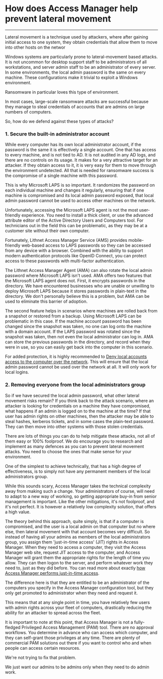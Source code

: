 # How does Access Manager help prevent lateral movement

***

Lateral movement is a technique used by attackers, where after gaining initial access to one system, they obtain credentials that allow them to move into other hosts on the networ

Windows systems are particularly prone to lateral-movement based attacks. It is not uncommon for desktop support staff to be administrators of all workstations, and server admin staff to be an administrator of every server. In some environments, the local admin password is the same on every machine. These configurations make it trivial to exploit a Windows environment.

Ransomware in particular loves this type of environment.

In most cases, large-scale ransomware attacks are successful because they manage to steal credentials of accounts that are admins on large numbers of computers.

So, how do we defend against these types of attacks?

### 1. Secure the built-in administrator account

While every computer has its own local administrator account, if the password is the same it is effectively a single account. One that has access to every machine, and is not tied to AD. It is not audited in any AD logs, and there are no controls on its usage. It makes for a very attractive target for an attacker. If they obtain access to it, it is very easy for them to move through the environment undetected. All that is needed for ransomware success is the compromise of a single machine with this password.

This is why Microsoft LAPS is so important. It randomizes the password on each individual machine and changes it regularly, ensuring that if one machine is compromised and its local admin password exposed, that local admin password cannot be used to access other machines on the network.

Unfortunately, accessing the Microsoft LAPS agent is not the most user-friendly experience. You need to install a thick client, or use the advanced attribute editor of the Active Directory Users and Computers tool. For technicians out in the field this can be problematic, as they may be at a customer site without their own computer.

Fortunately, Lithnet Access Manager Service (AMS) provides mobile-friendly web-based access to LAPS passwords so they can be accessed from any device with a browser. Combined with the ability to support modern authentication protocols like OpenID Connect, you can protect access to these passwords with multi-factor authentication.

The Lithnet Access Manager Agent (AMA) can also rotate the local admin password where Microsoft LAPS isn't used. AMA offers two features that the Microsoft LAPS agent does not. First, it encrypts passwords in the directory. We have encountered businesses who are unable or unwilling to deploy Microsoft LAPS because it stores passwords in plain-text in the directory. We don't personally believe this is a problem, but AMA can be used to eliminate this barrier of adoption.

The second feature helps in scenarios where machines are rolled back from a snapshot or restored from a backup. Using Microsoft LAPS can be problematic in this case. If the machine account password has been changed since the snapshot was taken, no one can log onto the machine with a domain account. If the LAPS password was rotated since the snapshot was taken, then not even the local administrator can log in. AMA can store the previous passwords in the directory, and record when they were in use, so you can easily get back into the computer in this scenario.

For added protection, it is highly recommended to [Deny local accounts access to the computer over the network](https://support.microsoft.com/en-au/help/4488256/how-to-block-remote-use-of-local-accounts-in-windows). This will ensure that the local admin password cannot be used over the network at all. It will only work for local logins.

### 2. Removing everyone from the local administrators group

So if we have secured the local admin password, what other lateral movement risks remain? If you think back to the attack scenario, where an attacker is looking for credentials on a machine they have compromised, what happens if an admin is logged on to the machine at the time? If that user has admin rights on other machines, then the attacker may be able to steal hashes, kerberos tickets, and in some cases the plain-text password. They can then move into other systems with those stolen credentials.

There are lots of things you can do to help mitigate these attacks, not all of them easy or 100% foolproof. We do encourage you to research and implement as many defences as you can to prevent lateral movement attacks. You need to choose the ones that make sense for your environment.

One of the simplest to achieve technically, that has a high degree of effectiveness, is to simply not have any permanent members of the local administrators group.

While this sounds scary, Access Manager takes the technical complexity away from making such a change. Your administrators of course, will need to adapt to a new way of working, so getting appropriate buy-in from senior management is important. Like the other mitigations, it's not foolproof, and it's not perfect. It is however a relatively low complexity solution, that offers a high value.

The theory behind this approach, quite simply, is that if a computer is compromised, and the user is a local admin on that computer but no where else, then lateral movement with that account becomes very difficult. So instead of having all your admins as members of the local administrators group, you assign them 'just-in-time access' (JIT) rights in Access Manager. When they need to access a computer, they visit the Access Manager web site, request JIT access to the computer, and Access Manager will grant them the appropriate rights for the length of time you allow. They can then logon to the server, and perform whatever work they need to, just as they did before. You can read more about exactly [how Access Manager performs just-in-time access](../deploying\_features/Setting-up-JIT-access/).

The difference here is that they are entitled to be an administrator of the computers you specify in the Access Manager configuration tool, but they only get promoted to administrator when they need and request it.

This means that at any single point in time, you have relatively few users with admin rights across your fleet of computers, drastically reducing the ability for an attacker to spread across the fleet.

It is important to note at this point, that Access Manager is not a fully-fledged Privileged Access Management (PAM) tool. There are no approval workflows. You determine in advance who can access which computer, and they can self-grant those privileges at any time. There are plenty of commercial PAM solutions out there if you want to control who and when people can access certain resources.

We're not trying to fix that problem.

We just want our admins to be admins only when they need to do admin work.
